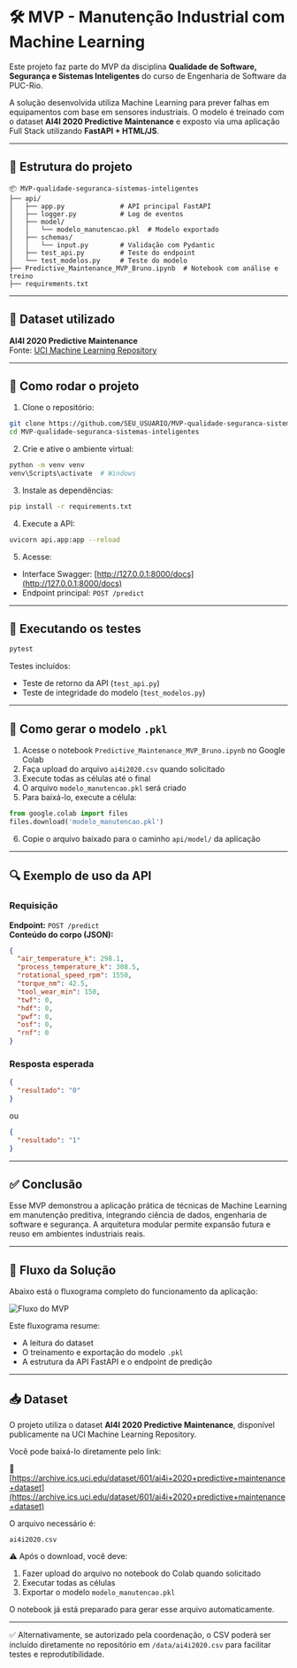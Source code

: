 # 🛠️ MVP - Manutenção Industrial com Machine Learning

Este projeto faz parte do MVP da disciplina **Qualidade de Software, Segurança e Sistemas Inteligentes** do curso de Engenharia de Software da PUC-Rio.

A solução desenvolvida utiliza Machine Learning para prever falhas em equipamentos com base em sensores industriais. O modelo é treinado com o dataset **AI4I 2020 Predictive Maintenance** e exposto via uma aplicação Full Stack utilizando **FastAPI + HTML/JS**.

---

## 📁 Estrutura do projeto

```
📦 MVP-qualidade-seguranca-sistemas-inteligentes
├── api/
│   ├── app.py              # API principal FastAPI
│   ├── logger.py           # Log de eventos
│   ├── model/
│   │   └── modelo_manutencao.pkl  # Modelo exportado
│   ├── schemas/
│   │   └── input.py        # Validação com Pydantic
│   ├── test_api.py         # Teste do endpoint
│   └── test_modelos.py     # Teste do modelo
├── Predictive_Maintenance_MVP_Bruno.ipynb  # Notebook com análise e treino
├── requirements.txt
```

---

## 🧠 Dataset utilizado

**AI4I 2020 Predictive Maintenance**  
Fonte: [UCI Machine Learning Repository](https://archive.ics.uci.edu/ml/datasets/ai4i+2020+predictive+maintenance+dataset)

---

## 🚀 Como rodar o projeto

1. Clone o repositório:
```bash
git clone https://github.com/SEU_USUARIO/MVP-qualidade-seguranca-sistemas-inteligentes.git
cd MVP-qualidade-seguranca-sistemas-inteligentes
```

2. Crie e ative o ambiente virtual:
```bash
python -m venv venv
venv\Scripts\activate  # Windows
```

3. Instale as dependências:
```bash
pip install -r requirements.txt
```

4. Execute a API:
```bash
uvicorn api.app:app --reload
```

5. Acesse:
- Interface Swagger: [http://127.0.0.1:8000/docs](http://127.0.0.1:8000/docs)
- Endpoint principal: `POST /predict`

---

## 🧪 Executando os testes

```bash
pytest
```

Testes incluídos:
- Teste de retorno da API (`test_api.py`)
- Teste de integridade do modelo (`test_modelos.py`)

---

## 🧠 Como gerar o modelo `.pkl`

1. Acesse o notebook `Predictive_Maintenance_MVP_Bruno.ipynb` no Google Colab  
2. Faça upload do arquivo `ai4i2020.csv` quando solicitado  
3. Execute todas as células até o final  
4. O arquivo `modelo_manutencao.pkl` será criado  
5. Para baixá-lo, execute a célula:

```python
from google.colab import files
files.download('modelo_manutencao.pkl')
```

6. Copie o arquivo baixado para o caminho `api/model/` da aplicação

---

## 🔍 Exemplo de uso da API

### Requisição

**Endpoint:** `POST /predict`  
**Conteúdo do corpo (JSON):**

```json
{
  "air_temperature_k": 298.1,
  "process_temperature_k": 308.5,
  "rotational_speed_rpm": 1550,
  "torque_nm": 42.5,
  "tool_wear_min": 150,
  "twf": 0,
  "hdf": 0,
  "pwf": 0,
  "osf": 0,
  "rnf": 0
}
```

### Resposta esperada

```json
{
  "resultado": "0"
}
```

ou

```json
{
  "resultado": "1"
}
```

---

## ✅ Conclusão

Esse MVP demonstrou a aplicação prática de técnicas de Machine Learning em manutenção preditiva, integrando ciência de dados, engenharia de software e segurança. A arquitetura modular permite expansão futura e reuso em ambientes industriais reais.


---

## 🧭 Fluxo da Solução

Abaixo está o fluxograma completo do funcionamento da aplicação:

![Fluxo do MVP](https://github.com/SEU_USUARIO/MVP-qualidade-seguranca-sistemas-inteligentes/raw/main/assets/fluxo_mvp.png)

Este fluxograma resume:
- A leitura do dataset
- O treinamento e exportação do modelo `.pkl`
- A estrutura da API FastAPI e o endpoint de predição


---

## 📥 Dataset

O projeto utiliza o dataset **AI4I 2020 Predictive Maintenance**, disponível publicamente na UCI Machine Learning Repository.

Você pode baixá-lo diretamente pelo link:

🔗 [https://archive.ics.uci.edu/dataset/601/ai4i+2020+predictive+maintenance+dataset](https://archive.ics.uci.edu/dataset/601/ai4i+2020+predictive+maintenance+dataset)

O arquivo necessário é:

```
ai4i2020.csv
```

⚠️ Após o download, você deve:
1. Fazer upload do arquivo no notebook do Colab quando solicitado
2. Executar todas as células
3. Exportar o modelo `modelo_manutencao.pkl`

O notebook já está preparado para gerar esse arquivo automaticamente.

---

✅ Alternativamente, se autorizado pela coordenação, o CSV poderá ser incluído diretamente no repositório em `/data/ai4i2020.csv` para facilitar testes e reprodutibilidade.